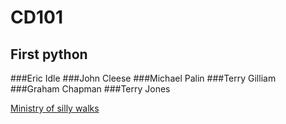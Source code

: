 # CD101

## First python 

###Eric Idle
###John Cleese
###Michael Palin 
###Terry Gilliam
###Graham Chapman
###Terry Jones

[Ministry of silly walks](https://yandex.ru/images/search?from=tabbar&text=ministry%20of%20silly%20walks&pos=27&img_url=https%3A%2F%2Fsun9-44.userapi.com%2Fwn4GOmKPKjy6VthrFWYLJeVQoLLrkPpt-4B2dg%2FhTQEJr3jwzo.jpg)
